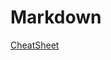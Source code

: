 # Markdown
[CheatSheet](https://docs.github.com/en/get-started/writing-on-github/getting-started-with-writing-and-formatting-on-github/basic-writing-and-formatting-syntax)